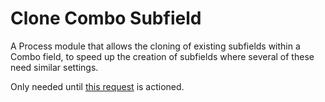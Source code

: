 # Clone Combo Subfield

A Process module that allows the cloning of existing subfields within a Combo field, to speed up the creation of subfields where several of these need similar settings.

Only needed until [this request](https://processwire.com/talk/topic/26304-feature-request-clone-existing-subfield/) is actioned.